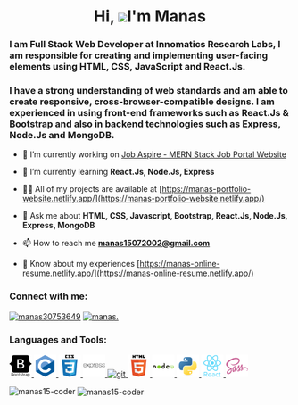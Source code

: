<h1 align="center">Hi, <img src='https://em-content.zobj.net/source/microsoft-teams/363/waving-hand_1f44b.png' height="40px"/>I'm Manas</h1>
<h3>I am Full Stack Web Developer at Innomatics Research Labs, I am responsible for creating and implementing user-facing elements using HTML, CSS, JavaScript and React.Js.</h3><h3> I have a strong understanding of web standards and am able to create responsive, cross-browser-compatible designs. I am experienced in using front-end frameworks such as React.Js & Bootstrap and also in backend technologies such as Express, Node.Js and MongoDB.</h3>

- 🔭 I’m currently working on [Job Aspire - MERN Stack Job Portal Website](https://flourishing-bublanina-f566ea.netlify.app/)

- 🌱 I’m currently learning **React.Js, Node.Js, Express**

- 👨‍💻 All of my projects are available at [https://manas-portfolio-website.netlify.app/](https://manas-portfolio-website.netlify.app/)

- 💬 Ask me about **HTML, CSS, Javascript, Bootstrap, React.Js, Node.Js, Express, MongoDB**

- 📫 How to reach me **manas15072002@gmail.com**

- 📄 Know about my experiences [https://manas-online-resume.netlify.app/](https://manas-online-resume.netlify.app/)

<h3 align="left">Connect with me:</h3>
<p align="left">
<a href="https://twitter.com/manas30753649" target="blank"><img align="center" src="https://raw.githubusercontent.com/rahuldkjain/github-profile-readme-generator/master/src/images/icons/Social/twitter.svg" alt="manas30753649" height="30" width="40" /></a>
<a href="https://linkedin.com/in/manas." target="blank"><img align="center" src="https://raw.githubusercontent.com/rahuldkjain/github-profile-readme-generator/master/src/images/icons/Social/linked-in-alt.svg" alt="manas." height="30" width="40" /></a>
</p>

<h3 align="left">Languages and Tools:</h3>
<p align="left"> <a href="https://getbootstrap.com" target="_blank" rel="noreferrer"> <img src="https://raw.githubusercontent.com/devicons/devicon/master/icons/bootstrap/bootstrap-plain-wordmark.svg" alt="bootstrap" width="40" height="40"/> </a> <a href="https://www.cprogramming.com/" target="_blank" rel="noreferrer"> <img src="https://raw.githubusercontent.com/devicons/devicon/master/icons/c/c-original.svg" alt="c" width="40" height="40"/> </a> <a href="https://www.w3schools.com/css/" target="_blank" rel="noreferrer"> <img src="https://raw.githubusercontent.com/devicons/devicon/master/icons/css3/css3-original-wordmark.svg" alt="css3" width="40" height="40"/> </a> <a href="https://expressjs.com" target="_blank" rel="noreferrer"> <img src="https://raw.githubusercontent.com/devicons/devicon/master/icons/express/express-original-wordmark.svg" alt="express" width="40" height="40"/> </a> <a href="https://git-scm.com/" target="_blank" rel="noreferrer"> <img src="https://www.vectorlogo.zone/logos/git-scm/git-scm-icon.svg" alt="git" width="40" height="40"/> </a> <a href="https://www.w3.org/html/" target="_blank" rel="noreferrer"> <img src="https://raw.githubusercontent.com/devicons/devicon/master/icons/html5/html5-original-wordmark.svg" alt="html5" width="40" height="40"/> </a> <a href="https://nodejs.org" target="_blank" rel="noreferrer"> <img src="https://raw.githubusercontent.com/devicons/devicon/master/icons/nodejs/nodejs-original-wordmark.svg" alt="nodejs" width="40" height="40"/> </a> <a href="https://www.python.org" target="_blank" rel="noreferrer"> <img src="https://raw.githubusercontent.com/devicons/devicon/master/icons/python/python-original.svg" alt="python" width="40" height="40"/> </a> <a href="https://reactjs.org/" target="_blank" rel="noreferrer"> <img src="https://raw.githubusercontent.com/devicons/devicon/master/icons/react/react-original-wordmark.svg" alt="react" width="40" height="40"/> </a> <a href="https://sass-lang.com" target="_blank" rel="noreferrer"> <img src="https://raw.githubusercontent.com/devicons/devicon/master/icons/sass/sass-original.svg" alt="sass" width="40" height="40"/> </a> </p>

<p><img align="left" src="https://github-readme-stats.vercel.app/api/top-langs?username=manas15-coder&show_icons=true&locale=en&layout=compact" alt="manas15-coder" /></p>

<p>&nbsp;<img align="center" src="https://github-readme-stats.vercel.app/api?username=manas15-coder&show_icons=true&locale=en" alt="manas15-coder" /></p>

